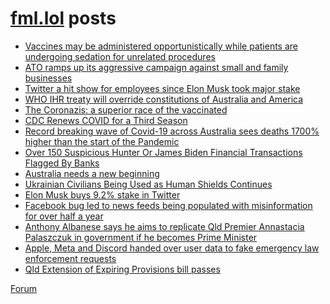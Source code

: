 # [fml.lol](https://fml.lol) posts
<!-- BLOG-POST-LIST:START -->
- [Vaccines may be administered opportunistically while patients are undergoing sedation for unrelated procedures](https://fml.lol/vaccines-may-be-administered-opportunistically-while-patients-are-undergoing-sedation-for-unrelated-procedures/)
- [ATO ramps up its aggressive campaign against small and family businesses](https://fml.lol/ato-ramps-up-its-aggressive-campaign-against-small-and-family-businesses/)
- [Twitter a hit show for employees since Elon Musk took major stake](https://fml.lol/twitter-a-hit-show-for-employees-since-elon-musk-took-major-stake/)
- [WHO IHR treaty will override constitutions of Australia and America](https://fml.lol/who-ihr-treaty-will-override-constitutions-of-australia-and-america/)
- [The Coronazis: a superior race of the vaccinated](https://fml.lol/the-coronazis-a-superior-race-of-the-vaccinated/)
- [CDC Renews COVID for a Third Season](https://fml.lol/cdc-renews-covid-for-a-third-season/)
- [Record breaking wave of Covid-19 across Australia sees deaths 1700% higher than the start of the Pandemic](https://fml.lol/record-breaking-wave-of-covid-19-across-australia-sees-deaths-1700-higher-than-the-start-of-the-pandemic/)
- [Over 150 Suspicious Hunter Or James Biden Financial Transactions Flagged By Banks](https://fml.lol/over-150-suspicious-hunter-or-james-biden-financial-transactions-flagged-by-banks/)
- [Australia needs a new beginning](https://fml.lol/australia-needs-a-new-beginning/)
- [Ukrainian Civilians Being Used as Human Shields Continues](https://fml.lol/ukrainian-civilians-being-used-as-human-shields-continues/)
- [Elon Musk buys 9.2% stake in Twitter](https://fml.lol/elon-musk-buys-stake-in-twitter/)
- [Facebook bug led to news feeds being populated with misinformation for over half a year](https://fml.lol/facebook-bug-led-to-news-feeds-being-populated-with-misinformation-for-over-half-a-year/)
- [Anthony Albanese says he aims to replicate Qld Premier Annastacia Palaszczuk in government if he becomes Prime Minister](https://fml.lol/anthony-albanese-says-he-aims-to-replicate-qld-premier-annastacia-palaszczuk-in-government-if-he-becomes-prime-minister/)
- [Apple, Meta and Discord handed over user data to fake emergency law enforcement requests](https://fml.lol/apple-and-meta-handed-over-user-data-to-fake-emergency-law-enforcement-requests/)
- [Qld Extension of Expiring Provisions bill passes](https://fml.lol/qld-extension-of-expiring-provisions-bill-passes/)
<!-- BLOG-POST-LIST:END -->

[Forum](https://forum.fml.lol)
